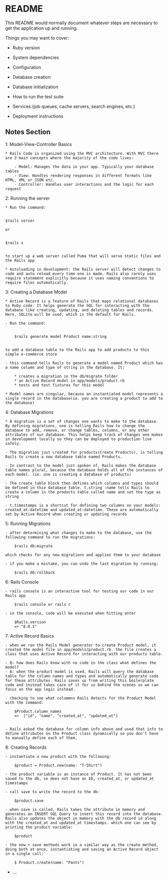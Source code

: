 # README

This README would normally document whatever steps are necessary to get the
application up and running.

Things you may want to cover:

* Ruby version

* System dependencies

* Configuration

* Database creation

* Database initialization

* How to run the test suite

* Services (job queues, cache servers, search engines, etc.)

* Deployment instructions


## Notes Section

1: Model-View-Controller Basics

    * Rails Code is organized using the MVC architecture. With MVC there are 3 main concepts where the majority of the code lives: 

        - Model: Manages the data in your app. Typically your database tables
        - View: Handles rendering responses in different formats like HTML, XML or JSON etc.
        - Controller: Handles user interactions and the logic for each request

2: Running the server

    * Run the command:

    
    $rails server
    
    or 

     
    $rails s
     
    
    to start up a web server called Puma that will serve static files and the Rails app 

    * Autoloading in development: the Rails server will detect changes to code and auto reload every time one is made. Rails also rarely uses require statement explicitly because it uses naming conventions to require files automatically.

3: Creating a Database Model

    * Active Record is a feature of Rails that maps relational databases to Ruby code. It helps generate the SQL for interacting with the database like creating, updating, and deleting tables and records. Here, SQLite will be used, which is the default for Rails.

    - Run the command:
    
 
        $rails generate model Product name:string


    to add a database table to the Rails app to add products to this simple e-commerce store

    - this command tells Rails to generate a model named Product which has a name column and type of string in the database. It:
    
        * creates a migration in the db/migrate folder
        * an Active Record model in app/models/product.rb
        * tests and test fixtures for this model

    * Model names are singular, because an instantiated model represents a single record in the database(ie. you are creating a product to add to the database)


4: Database Migrations

    * A migration is a set of changes one wants to make to the database. By defining migrations, one is telling Rails how to change the database to add, remove, or change tables, columns, or any other attributes of our database. This helps keep track of changes one makes in development locally so they can be deployed to production live safely.

    - The migration just created for products(Create Products), is telling Rails to create a new database table named Products.

    - In contrast to the model just spoken of, Rails makes the database table names plural, because the database holds all of the instances of each model. (ie. one is creating a database of products)

    - The create_table block then defines which columns and types should be defined in thie database table. t.string :name tells Rails to create a column in the products table called name and set the type as string

    - t.timestamps is a shortcut for defining two columns on your models: created_at:datetime and updated_at:datetime. These are automatically set by Active Record when creating or updating records

5: Running Migrations

    - after determining what changes to make to the database, use the following command to run the migrations:

        $rails db:migrate

    which checks for any new migrations and applies them to your database

    - if you make a mistake, you can undo the last migration by running:

        $rails db:rollback

6: Rails Console

    - rails console is an interactive tool for testing our code in our Rails app

        $rails console or rails c

    - in the console, code will be executed when hitting enter

        $Rails.version
        => "8.0.1"


7: Active Record Basics

    - when we ran the Rails Model generator to create Product model, it created the model file in app/models/product.rb. the file creates a class that uses Active Record for interacting with our products table.

    - Q: how does Rails know with no code in the class what defines the model?
    - A: when the product model is used, Rails will query the database table for the column names and types and automatically generate code for these attributes. Rails saves us from writing this boilerplate code and instead takes care of it for us behind the scenes so we can focus on the app logic instead. 

    - checking to see what colummns Rails detects for the Product Model with the command: 

        $Product.column_names
        =>  ["id", "name", "created_at", "updated_at"]


    - Rails asked the database for column info above and used that info to define attributes on the Product class dynamically so you don't have to manually define each of them. 


8: Creating Records

    - instantiate a new product with the following:

        $product = Product.new(name: "T-Shirt")
    
    - the product variable is an instance of Product. It has not been saved to the db, so does not have an ID, created_at, or updated_at timestamps

    - call save to write the record to the db:

        $product.save

    - when save is called, Rails takes the attribute in memory and generates an INSERT SQL Query to insert this record into the database. Rails also updates the object in memory with the db record id along with the created_at and updated_at timestamps. which one can see by printing the product variable:

        $product

    - the new + save methods work in a similar way as the create method, doing both at once, instantiating and saving an Active Record object in a single call:

        $ Product.create(name: "Pants")


* ...
